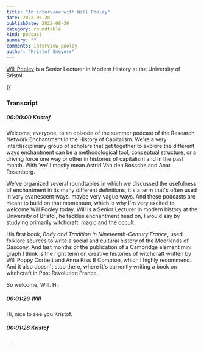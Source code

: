 ```yaml
---
title: "An interview with Will Pooley"
date: 2022-06-28
publishDate: 2022-08-30
category: roundtable
kind: podcast
summary: ""
comments: interview-pooley
author: "Kristof Smeyers"
---
```


[Will Pooley](https://research-information.bris.ac.uk/en/persons/will-pooley) is a Senior Lecturer in Modern History at the University of Bristol.

{{<audio src="resources/interviews/28.6.2022_Pooley_podcast.mp3" caption="">}}

### Transcript

##### 00:00:00 Kristof
Welcome, everyone, to an episode of the summer podcast of the Research Network Enchantment in the History of Capitalism. We're a very interdisciplinary group of scholars that get together to explore the different ways enchantment can be a methodological tool, conceptual structure, or a driving force one way or other in histories of capitalism and in the past month. With ‘we’ I mostly mean Astrid Van den Bossche and Anat Rosenberg.

We've organized several roundtables in which we discussed the usefulness of enchantment in its many different definitions, it's a term that's often used in very evanescent ways, maybe very vague ways. And these podcasts are meant to build on that momentum, which is why I'm very excited to welcome Will Pooley today.
Will is a Senior Lecturer in modern history at the University of Bristol, he tackles enchantment head on, I would say by studying primarily witchcraft, magic and the occult.

His first book, *Body and Tradition in Nineteenth-Century France*, used folklore sources to write a social and cultural history of the Moorlands of Gascony. And last months or the publication of a Cambridge element mini graph I think is the right term on creative histories of witchcraft written by Will Poppy Corbett and Anna Kiss B Compton, which I highly recommend. And it also doesn't stop there, where it's currently writing a book on witchcraft in Post Revolution France.

So welcome, Will. Hi.

##### 00:01:26 Will
Hi, nice to see you Kristof.

##### 00:01:28 Kristof
...
